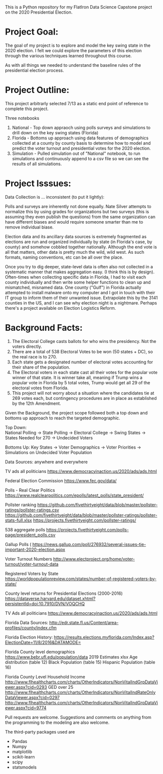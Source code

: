 This is a Python repository for my FlatIron Data Science Capstone project on the 2020 Presidential Election.  

# Project Goal:
The goal of my project is to explore and model the key swing state in the 2020 election. I felt we could explore the parameters of this election through the various techniques learned throughout this course.  

As with all things we needed to understand the baseline rules of the presidential election process.

# Project Outline:

This project arbitrarly selected 7/13 as a static end point of reference to complete this project.

Three notebooks

1. National - Top down appraoch using polls surveys and simulations to drill down on the key swing states (Florida)
2. Florida - Bottoms up approach using data features of demographics collected at a county by county basis to determine how to model and predict the voter turnout and presidential votes for the 2020 election.
3. Simulation - Pulled simulation out of "National" notebook, to run simulations and continuously append to a csv file so we can see the results of all simulations.


# Project Isssues:

Data Collection is ... inconsistent (to put it lightly):

Polls and surveys are inherently not done equally.  Nate Silver attempts to normalize this by using grades for organizations but two surveys (this is assuming they even publish the questions) from the same organization can have different biases and would require someone smarter than me to remove individual biase.

Election data and its ancillary data sources is extremely fragmented as elections are run and organized individually by state (in Florida's case, by county) and somehow cobbled together nationally.  Although the end vote is all that matters, other data is pretty much the wild, wild west.  As such formats, naming conventions, etc can be all over the place.   

Once you try to dig deeper, state-level data is often also not collected in a systematic manner that makes aggregation easy.  (I think this is by design).  Often-times when collecting specific data in Florida, I had to visit each county individually and then write some helper functions to clean up and mismatched, misnamed data.  One county ("Gulf") in Florida actually attempted to install malware onto my computer and I got in touch with their IT group to inform them of their unwanted issue.  Extrapolate this by the 3141 counties in the US, and I can see why election night is a nightmare.   Perhaps there's a project available on Election Logistics Reform.


# Background Facts:
1. The Electoral College casts ballots for who wins the presidency.  Not the voters directly.  
2. There are a total of 538 Electoral Votes to be won (50 states + DC), so the real race is to 270.
3. Each state gets a designated number of electoral votes accounting for their share of the population.  
4. The Electoral voters in each state cast all their votes for the popular vote winner of that state.   It is winner take all, meaning if Trump wins a popular vote in Florida by 5 total votes, Trump would get all 29 of the electoral votes from Florida.  
5. This project will not worry about a situation where the candidates tie at 269 votes each, but contingency procedures are in place as established by the 12th Amendment.

Given the Background, the project scope followed both a top down and bottoms up approach to reach the targeted demographic.

Top Down:   
National Polling -> State Polling -> Electoral College -> Swing States -> States Needed for 270 -> Undecided Voters

Bottoms Up:
Key States -> Voter Demographics -> Voter Priorities -> Simulations on Undecided Voter Population

Data Sources:
anywhere and everywhere

TV ads all politicians
https://www.democracyinaction.us/2020/ads/ads.html

Federal Election Commission
https://www.fec.gov/data/

Polls - Real Clear Politics
https://www.realclearpolitics.com/epolls/latest_polls/state_president/

Pollster ranking
https://github.com/fivethirtyeight/data/blob/master/pollster-ratings/pollster-ratings.csv
https://github.com/fivethirtyeight/data/blob/master/pollster-ratings/pollster-stats-full.xlsx
https://projects.fivethirtyeight.com/pollster-ratings/

538 aggregate polls
https://projects.fivethirtyeight.com/polls-page/president_polls.csv

Gallup Polls (
https://news.gallup.com/poll/276932/several-issues-tie-important-2020-election.aspx

Voter Turnout Numbers
http://www.electproject.org/home/voter-turnout/voter-turnout-data

Registered Voters by State
https://worldpopulationreview.com/states/number-of-registered-voters-by-state/

County level returns for Presidential Elections (2000-2016)
https://dataverse.harvard.edu/dataset.xhtml?persistentId=doi:10.7910/DVN/VOQCHQ

TV Ads all politicians
https://www.democracyinaction.us/2020/ads/ads.html

Florida Data Sources:
http://edr.state.fl.us/Content/area-profiles/county/index.cfm

Florida Election History:
https://results.elections.myflorida.com/Index.asp?ElectionDate=11/8/2016&DATAMODE=

Florida County level demographics
https://www.bebr.ufl.edu/population/data
2019 Estimates xlsx
Age distribution (table 12)
Black Population (table 15)
Hispanic Population (table 16)

Florida County Level Household Income
http://www.flhealthcharts.com/charts/OtherIndicators/NonVitalIndGrpDataViewer.aspx?cid=0293
GED over 25
http://www.flhealthcharts.com/charts/OtherIndicators/NonVitalIndRateOnlyDataViewer.aspx?cid=0297
http://www.flhealthcharts.com/charts/OtherIndicators/NonVitalIndGrpDataViewer.aspx?cid=9774

Pull requests are welcome. Suggestions and comments on anything from the programming to the modeling are also welcome.

The third-party packages used are

- Pandas
- Numpy
- matplotlib
- scikit-learn
- scipy
- statsmodels
